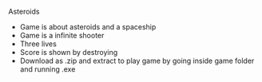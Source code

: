 Asteroids
  - Game is about asteroids and a spaceship
  - Game is a infinite shooter
  - Three lives
  - Score is shown by destroying
  - Download as .zip and extract to play game by going inside game folder and running .exe
